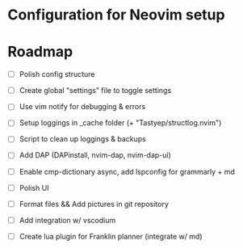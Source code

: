 # Configuration for Neovim setup

# Roadmap
- [ ] Polish config structure 
- [ ] Create global "settings" file to toggle settings
- [ ] Use vim notify for debugging & errors
- [ ] Setup loggings in _cache folder (+ "Tastyep/structlog.nvim")

- [ ] Script to clean up loggings & backups
- [ ] Add DAP (DAPinstall, nvim-dap, nvim-dap-ui)
- [ ] Enable cmp-dictionary async, add lspconfig for grammarly + md
- [ ] Polish UI 
- [ ] Format files && Add pictures in git repository


- [ ] Add integration w/ vscodium
- [ ] Create lua plugin for Franklin planner (integrate w/ md)




